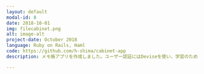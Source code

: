 ```yaml
---
layout: default
modal-id: 8
date: 2018-10-01
img: filecabinet.png
alt: image-alt
project-date: October 2018
language: Ruby on Rails, Haml
code: https://github.com/h-shima/cabinet-app
description: メモ帳アプリを作成しました。ユーザー認証にはDeviseを使い、学習のためにerbではなくhamlを使いました。<a href="https://hiroki-filecabinet-app.herokuapp.com/" target="_blank">サイトはこちら</a>

---
```

